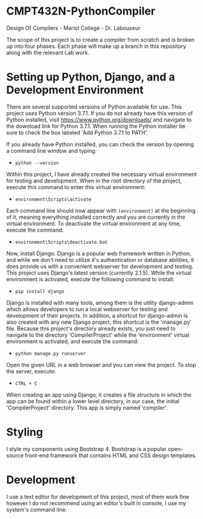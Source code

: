 # CMPT432N-PythonCompiler
Design Of Compilers - Marist College - Dr. Labouseur

The scope of this project is to create a compiler from scratch and is broken up into four phases. Each phase will make up a branch in this repository along with the relevant Lab work.

# Setting up Python, Django, and a Development Environment
There are several supported versions of Python available for use. This project uses Python version 3.7.1. If you do not already have this version of Python installed, visit https://www.python.org/downloads/ and navigate to the download link for Python 3.7.1. When running the Python installer be sure to check the box labeled 'Add Python 3.7.1 to PATH'.

If you already have Python installed, you can check the version by opening a command line window and typing:
- `python --version`

Within this project, I have already created the necessary virtual environment for testing and development. When in the root directory of the project, execute this command to enter this virtual environment:
- `environment\Scripts\activate`

Each command line should now appear with `(environment)` at the beginning of it, meaning everything installed correctly and you are currently in the virtual environment. 
To deactivate the virtual environment at any time, execute the command:
- `environment\Scripts\deactivate.bat` 

Now, install Django. Django is a popular web framework written in Python, and while we don't need to utilize it's authentication or database abilities, it does provide us with a convenient webserver for development and testing. This project uses Django's latest version (currently 2.1.5). While the virtual environment is activated, execute the following command to install:
- `pip install django` 

Django is installed with many tools, among them is the utility django-admin which allows developers to run a local webserver for testing and development of their projects. In addition, a shortcut for django-admin is also created with any new Django project, this shortcut is the 'manage.py' file. Because this project's directory already exists, you just need to navigate to the directory 'CompilerProject' while the 'environment' virtual environment is activated, and execute the command:
- `python manage.py runserver`

Open the given URL in a web browser and you can view the project. To stop the server, execute:
- `CTRL + C`

When creating an app using Django, it creates a file structure in which the app can be found within a lower level directory, in our case, the initial 'CompilerProject' directory. This app is simply named 'compiler'.

# Styling
I style my components using Bootstrap 4. Bootstrap is a popular open-source front-end framework that contains HTML and CSS design templates.

# Development

I use a text editor for development of this project, most of them work fine however I do not recommend using an editor's built in console, I use my system's command line.
